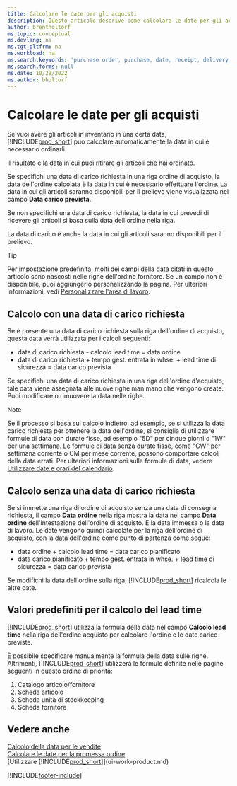 ```yaml
---
title: Calcolare le date per gli acquisti
description: Questo articolo descrive come calcolare le date per gli acquisti.
author: brentholtorf
ms.topic: conceptual
ms.devlang: na
ms.tgt_pltfrm: na
ms.workload: na
ms.search.keywords: 'purchase order, purchase, date, receipt, delivery, lead time'
ms.search.forms: null
ms.date: 10/28/2022
ms.author: bholtorf
---
```

# Calcolare le date per gli acquisti

Se vuoi avere gli articoli in inventario in una certa data, [!INCLUDE[prod_short](includes/prod_short.md)] può calcolare automaticamente la data in cui è necessario ordinarli. 

Il risultato è la data in cui puoi ritirare gli articoli che hai ordinato.  

Se specifichi una data di carico richiesta in una riga ordine di acquisto, la data dell'ordine calcolata è la data in cui è necessario effettuare l'ordine. La data in cui gli articoli saranno disponibili per il prelievo viene visualizzata nel campo **Data carico prevista**.  

Se non specifichi una data di carico richiesta, la data in cui prevedi di ricevere gli articoli si basa sulla data dell'ordine nella riga. 

La data di carico è anche la data in cui gli articoli saranno disponibili per il prelievo.  

> [!TIP]
> Per impostazione predefinita, molti dei campi della data citati in questo articolo sono nascosti nelle righe dell'ordine fornitore. Se un campo non è disponibile, puoi aggiungerlo personalizzando la pagina. Per ulteriori informazioni, vedi [Personalizzare l'area di lavoro](ui-personalization-user.md).

## Calcolo con una data di carico richiesta

Se è presente una data di carico richiesta sulla riga dell'ordine di acquisto, questa data verrà utilizzata per i calcoli seguenti:  

- data di carico richiesta - calcolo lead time = data ordine  
- data di carico richiesta + tempo gest. entrata in whse. + lead time di sicurezza = data carico prevista  

Se specifichi una data di carico richiesta in una riga dell'ordine d'acquisto, tale data viene assegnata alle nuove righe man mano che vengono create. Puoi modificare o rimuovere la data nelle righe.  

> [!NOTE]
> Se il processo si basa sul calcolo indietro, ad esempio, se si utilizza la data carico richiesta per ottenere la data dell'ordine, si consiglia di utilizzare formule di data con durate fisse, ad esempio "5D" per cinque giorni o "1W" per una settimana. Le formule di data senza durate fisse, come "CW" per settimana corrente o CM per mese corrente, possono comportare calcoli della data errati. Per ulteriori informazioni sulle formule di data, vedere [Utilizzare date e orari del calendario](ui-enter-date-ranges.md).

## Calcolo senza una data di carico richiesta

Se si immette una riga di ordine di acquisto senza una data di consegna richiesta, il campo **Data ordine** nella riga mostra la data nel campo **Data ordine** dell'intestazione dell'ordine di acquisto. È la data immessa o la data di lavoro. Le date vengono quindi calcolate per la riga dell'ordine di acquisto, con la data dell'ordine come punto di partenza come segue:  

- data ordine + calcolo lead time = data carico pianificato  
- data carico pianificato + tempo gest. entrata in whse. + lead time di sicurezza = data carico prevista  

Se modifichi la data dell'ordine sulla riga, [!INCLUDE[prod_short](includes/prod_short.md)] ricalcola le altre date.  

## Valori predefiniti per il calcolo del lead time

[!INCLUDE[prod_short](includes/prod_short.md)] utilizza la formula della data nel campo **Calcolo lead time** nella riga dell'ordine acquisto per calcolare l'ordine e le date carico previste.  

È possibile specificare manualmente la formula della data sulle righe. Altrimenti, [!INCLUDE[prod_short](includes/prod_short.md)] utilizzerà le formule definite nelle pagine seguenti in questo ordine di priorità:

1. Catalogo articolo/fornitore
2. Scheda articolo
3. Scheda unità di stockkeeping
4. Scheda fornitore

## Vedere anche

[Calcolo della data per le vendite](sales-date-calculation-for-sales.md)  
[Calcolare le date per la promessa ordine](sales-how-to-calculate-order-promising-dates.md)  
[Utilizzare [!INCLUDE[prod_short](includes/prod_short.md)]](ui-work-product.md)  


[!INCLUDE[footer-include](includes/footer-banner.md)]

